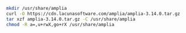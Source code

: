 ﻿```sh
mkdir /usr/share/amplia
curl -O https://cdn.lacunasoftware.com/amplia/amplia-3.14.0.tar.gz
tar xzf amplia-3.14.0.tar.gz -C /usr/share/amplia
chmod -R a=,u+rwX,go+rX /usr/share/amplia
```
